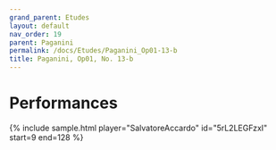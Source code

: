 ```yaml
---
grand_parent: Etudes
layout: default
nav_order: 19
parent: Paganini
permalink: /docs/Etudes/Paganini_Op01-13-b
title: Paganini, Op01, No. 13-b
---
```

# Performances
<div class="sample-container">
    {% include sample.html player="SalvatoreAccardo" id="5rL2LEGFzxI" start=9 end=128 %}
</div>
